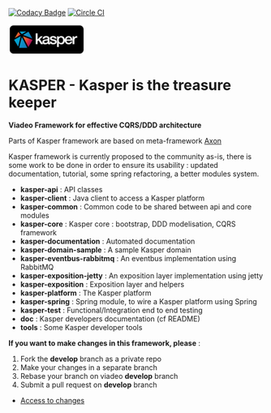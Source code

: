 [![Codacy Badge](https://api.codacy.com/project/badge/grade/0da5a8cc1a3a47c392a3fe06649a8c20)](https://www.codacy.com)
[![Circle CI](https://circleci.com/gh/viadeo/kasper-framework.svg?style=svg&circle-token=82b6a490196b316a6c77e01d33f39d5646372e4f)](https://circleci.com/gh/viadeo/kasper-framework)

![Kasper](doc/source/_static/kasper-logo.png)

KASPER - Kasper is the treasure keeper
======================================

**Viadeo Framework for effective CQRS/DDD architecture**

Parts of Kasper framework are based on meta-framework [Axon](http://www.axonframework.org/)

Kasper framework is currently proposed to the community as-is, there is some work to be done in order to ensure its usability : updated documentation, tutorial, some spring refactoring, a better modules system.

* **kasper-api**                    : API classes
* **kasper-client**                 : Java client to access a Kasper platform
* **kasper-common**                 : Common code to be shared between api and core modules
* **kasper-core**                   : Kasper core : bootstrap, DDD modelisation, CQRS framework
* **kasper-documentation**          : Automated documentation
* **kasper-domain-sample**          : A sample Kasper domain
* **kasper-eventbus-rabbitmq**      : An eventbus implementation using RabbitMQ
* **kasper-exposition-jetty**       : An exposition layer implementation using jetty
* **kasper-exposition**             : Exposition layer and helpers
* **kasper-platform**               : The Kasper platform
* **kasper-spring**                 : Spring module, to wire a Kasper platform using Spring
* **kasper-test**                   : Functional/Integration end to end testing
* **doc**                           : Kasper developers documentation (cf README)
* **tools**                         : Some Kasper developer tools


**If you want to make changes in this framework, please** :

1. Fork the **develop** branch as a private repo
2. Make your changes in a separate branch
3. Rebase your branch on viadeo **develop** branch
4. Submit a pull request on **develop** branch

* [Access to changes](./CHANGES.md)



